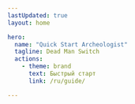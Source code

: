 ```yaml
---
lastUpdated: true
layout: home

hero:
  name: "Quick Start Archeologist"
  tagline: Dead Man Switch
  actions:
    - theme: brand
      text: Быстрый старт
      link: /ru/guide/

---
```


